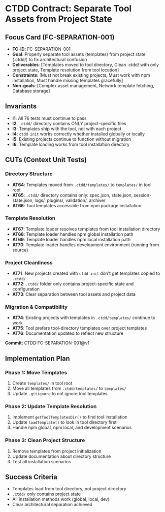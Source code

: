 # CTDD Contract: Separate Tool Assets from Project State

## Focus Card (FC-SEPARATION-001)

- **FC-ID**: FC-SEPARATION-001
- **Goal**: Properly separate tool assets (templates) from project state (.ctdd/) to fix architectural confusion
- **Deliverables**: [Templates moved to tool directory, Clean .ctdd/ with only project state, Template resolution from tool location]
- **Constraints**: [Must not break existing projects, Must work with npm installation, Must handle missing templates gracefully]
- **Non-goals**: [Complex asset management, Network template fetching, Database storage]

## Invariants

- **I1**: All 76 tests must continue to pass
- **I2**: `.ctdd/` directory contains ONLY project-specific files
- **I3**: Templates ship with the tool, not with each project
- **I4**: `ctdd init` works correctly whether installed globally or locally
- **I5**: Existing projects continue to function without migration
- **I6**: Template loading works from tool installation directory

## CUTs (Context Unit Tests)

### Directory Structure
- **AT64**: Templates moved from `.ctdd/templates/` to `templates/` in tool root
- **AT65**: `.ctdd/` directory contains only: spec.json, state.json, session-state.json, logs/, plugins/, validation/, archive/
- **AT66**: Tool templates accessible from npm package installation

### Template Resolution
- **AT67**: Template loader resolves templates from tool installation directory
- **AT68**: Template loader handles npm global installation path
- **AT69**: Template loader handles npm local installation path
- **AT70**: Template loader handles development environment (running from source)

### Project Cleanliness
- **AT71**: New projects created with `ctdd init` don't get templates copied to `.ctdd/`
- **AT72**: `.ctdd/` folder only contains project-specific state and configuration
- **AT73**: Clear separation between tool assets and project data

### Migration & Compatibility
- **AT74**: Existing projects with templates in `.ctdd/templates/` continue to work
- **AT75**: Tool prefers tool-directory templates over project templates
- **AT76**: Documentation updated to reflect new structure

**Commit**: CTDD:FC-SEPARATION-001@v1

## Implementation Plan

### Phase 1: Move Templates
1. Create `templates/` in tool root
2. Move all templates from `.ctdd/templates/` to `templates/`
3. Update `.gitignore` to not ignore tool templates

### Phase 2: Update Template Resolution
1. Implement `getToolTemplatesDir()` to find tool installation
2. Update `loadTemplate()` to look in tool directory first
3. Handle npm global, npm local, and development scenarios

### Phase 3: Clean Project Structure
1. Remove templates from project initialization
2. Update documentation about directory structure
3. Test all installation scenarios

## Success Criteria

- Templates load from tool directory, not project directory
- `.ctdd/` only contains project state
- All installation methods work (global, local, dev)
- Clear architectural separation achieved